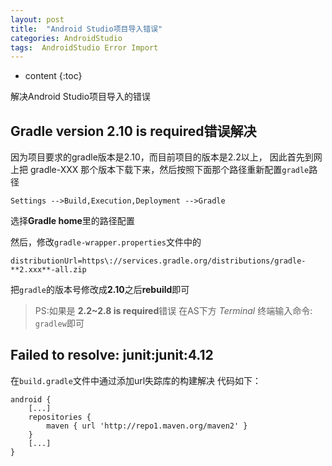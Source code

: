 ```yaml
---
layout: post
title:  "Android Studio项目导入错误"
categories: AndroidStudio
tags:  AndroidStudio Error Import
---
```


* content
{:toc}

解决Android Studio项目导入的错误










##  Gradle version 2.10 is required错误解决
因为项目要求的gradle版本是2.10，而目前项目的版本是2.2以上，
因此首先到网上把  gradle-XXX 那个版本下载下来，然后按照下面那个路径重新配置`gradle`路径

`Settings -->Build,Execution,Deployment -->Gradle` 

选择**Gradle home**里的路径配置

然后，修改`gradle-wrapper.properties`文件中的

```
distributionUrl=https\://services.gradle.org/distributions/gradle-**2.xxx**-all.zip
```

把`gradle`的版本号修改成**2.10**之后**rebuild**即可



>PS:如果是 **2.2~2.8 is required**错误
在AS下方 *Terminal* 终端输入命令: `gradlew`即可




## Failed to resolve: junit:junit:4.12


在`build.gradle`文件中通过添加url失踪库的构建解决
代码如下：

```
android {
    [...]
    repositories {
        maven { url 'http://repo1.maven.org/maven2' }
    }
    [...]
}
```


